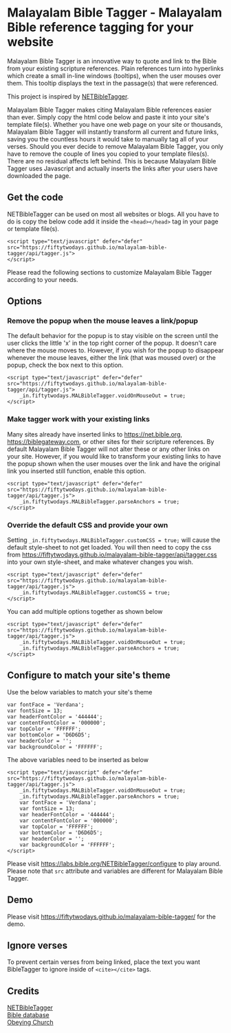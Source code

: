 # Malayalam Bible Tagger - Malayalam Bible reference tagging for your website
Malayalam Bible Tagger is an innovative way to quote and link to the Bible from your existing scripture references. Plain references turn into hyperlinks which create a small in-line windows (tooltips), when the user mouses over them. This tooltip displays the text in the passage(s) that were referenced.

This project is inspired by [NETBibleTagger](https://labs.bible.org/NETBibleTagger/).

Malayalam Bible Tagger makes citing Malayalam Bible references easier than ever. Simply copy the html code below and paste it into your site's template file(s). Whether you have one web page on your site or thousands, Malayalam Bible Tagger will instantly transform all current and future links, saving you the countless hours it would take to manually tag all of your verses. Should you ever decide to remove Malayalam Bible Tagger, you only have to remove the couple of lines you copied to your template files(s). There are no residual affects left behind. This is because Malayalam Bible Tagger uses Javascript and actually inserts the links after your users have downloaded the page.

## Get the code
NETBibleTagger can be used on most all websites or blogs. All you have to do is copy the below code add it inside the `<head></head>` tag in your page or template file(s).

```
<script type="text/javascript" defer="defer" src="https://fiftytwodays.github.io/malayalam-bible-tagger/api/tagger.js">
</script>
```

Please read the following sections to customize Malayalam Bible Tagger according to your needs.

## Options

### Remove the popup when the mouse leaves a link/popup
The default behavior for the popup is to stay visible on the screen until the user clicks the little 'x' in the top right corner of the popup. It doesn't care where the mouse moves to. However, if you wish for the popup to disappear whenever the mouse leaves, either the link (that was moused over) or the popup, check the box next to this option.

```
<script type="text/javascript" defer="defer" src="https://fiftytwodays.github.io/malayalam-bible-tagger/api/tagger.js">
    _in.fiftytwodays.MALBibleTagger.voidOnMouseOut = true;
</script>
```

### Make tagger work with your existing links
Many sites already have inserted links to https://net.bible.org, https://biblegateway.com, or other sites for their scripture references. By default Malayalam Bible Tagger will not alter these or any other links on your site. However, if you would like to transform your existing links to have the popup shown when the user mouses over the link and have the original link you inserted still function, enable this option.

```
<script type="text/javascript" defer="defer" src="https://fiftytwodays.github.io/malayalam-bible-tagger/api/tagger.js">
    _in.fiftytwodays.MALBibleTagger.parseAnchors = true;
</script>
```

### Override the default CSS and provide your own
Setting `_in.fiftytwodays.MALBibleTagger.customCSS = true;` will cause the default style-sheet to not get loaded. You will then need to copy the css from https://fiftytwodays.github.io/malayalam-bible-tagger/api/tagger.css into your own style-sheet, and make whatever changes you wish.

```
<script type="text/javascript" defer="defer" src="https://fiftytwodays.github.io/malayalam-bible-tagger/api/tagger.js">
    _in.fiftytwodays.MALBibleTagger.customCSS = true;
</script>
```

You can add multiple options together as shown below

```
<script type="text/javascript" defer="defer" src="https://fiftytwodays.github.io/malayalam-bible-tagger/api/tagger.js">
    _in.fiftytwodays.MALBibleTagger.voidOnMouseOut = true;
    _in.fiftytwodays.MALBibleTagger.parseAnchors = true;
</script>
```

## Configure to match your site's theme

Use the below variables to match your site's theme
```
var fontFace = 'Verdana';
var fontSize = 13;
var headerFontColor = '444444';
var contentFontColor = '000000';
var topColor = 'FFFFFF';
var bottomColor = 'D6D6D5';
var headerColor = '';
var backgroundColor = 'FFFFFF';
```

The above variables need to be inserted as below
```
<script type="text/javascript" defer="defer" src="https://fiftytwodays.github.io/malayalam-bible-tagger/api/tagger.js">
    _in.fiftytwodays.MALBibleTagger.voidOnMouseOut = true;
    _in.fiftytwodays.MALBibleTagger.parseAnchors = true;
    var fontFace = 'Verdana';
    var fontSize = 13;
    var headerFontColor = '444444';
    var contentFontColor = '000000';
    var topColor = 'FFFFFF';
    var bottomColor = 'D6D6D5';
    var headerColor = '';
    var backgroundColor = 'FFFFFF';
</script>
```

Please visit https://labs.bible.org/NETBibleTagger/configure to play around. Please note that `src` attribute and variables are different for Malayalam Bible Tagger.

## Demo
Please visit https://fiftytwodays.github.io/malayalam-bible-tagger/ for the demo. 

## Ignore verses
To prevent certain verses from being linked, place the text you want BibleTagger to ignore inside of `<cite></cite>` tags.

## Credits
[NETBibleTagger](https://labs.bible.org/NETBibleTagger/)<br/>
[Bible database](https://github.com/godlytalias/Bible-Database)<br/>
[Obeying Church](https://obeyingchur.ch/)

